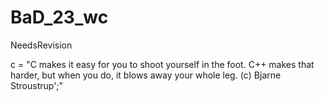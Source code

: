 # BaD_23_wc
NeedsRevision

с = "C makes it easy for you to shoot yourself in the foot. C++ makes that harder, but when you do, it blows away your whole leg. 
(с) Bjarne Stroustrup';"

